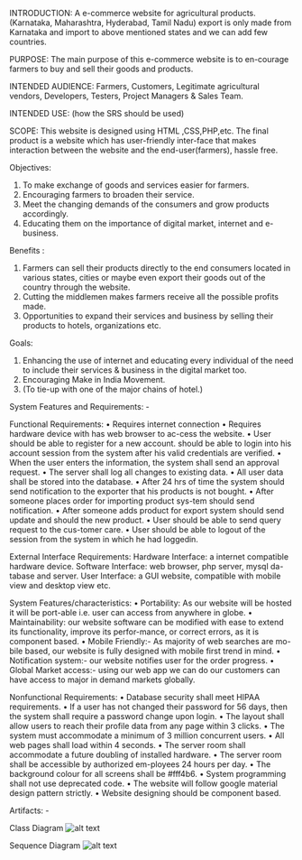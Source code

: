 INTRODUCTION:
	 A e-commerce website for agricultural products.
(Karnataka, Maharashtra, Hyderabad, Tamil Nadu) export is only made from Karnataka and import to above mentioned states and we can add few countries.


PURPOSE:
	The main purpose of this e-commerce website is to en-courage farmers to buy and sell their goods and products.

INTENDED AUDIENCE:
	Farmers, Customers, Legitimate agricultural vendors, Developers, Testers, Project Managers & Sales Team.

INTENDED USE: (how the SRS should be used)


SCOPE:
	 This website is designed using HTML ,CSS,PHP,etc. The final product is a website which has user-friendly inter-face that makes interaction between the website and the end-user(farmers), hassle free.


Objectives:
1.	To make exchange of goods and services easier for farmers.
2.	Encouraging farmers to broaden their service.
3.	Meet the changing demands of the consumers and grow products accordingly.
4.	Educating them on the importance of digital market,      internet and e-business.


Benefits :
1.	Farmers can sell their products directly to the end consumers located in various states, cities or maybe even export their goods out of the country through the       website.
2.	Cutting the middlemen makes farmers receive all the possible profits made.
3.	Opportunities to expand their services and business by selling their products to hotels, organizations etc.


Goals:
1.	Enhancing the use of internet and educating every individual of the need to include their services & business in the digital market too.
2.	Encouraging Make in India Movement.
3.	(To tie-up with one of the major chains of hotel.)


System Features and Requirements: -

Functional Requirements:
•	Requires internet connection
•	Requires hardware device with has web browser to ac-cess the website.
•	User should be able to register for a new account. should be able to login into his account session from the system after his valid credentials are verified.
•	When the user enters the information, the system shall send an approval request.
•	The server shall log all changes to existing data.
•	All user data shall be stored into the database.
•	After 24 hrs of time the system should send notification to the exporter that his products is not bought.
•	After someone places order for importing product sys-tem should send notification.
•	After someone adds product for export system should send update and should the new product.
•	User should be able to send query request to the cus-tomer care.
•	User should be able to logout of the session from the system in which he had loggedin.

External Interface Requirements:
	Hardware Interface: a internet compatible hardware device.
	Software Interface: web browser, php server, mysql da-tabase and server.
	User Interface: a GUI website, compatible with mobile view and desktop view etc.



System Features/characteristics:
•	Portability: As our website will be hosted it will be port-able i.e. user can access from anywhere in globe.
•	Maintainability: our website software can be modified with ease to extend its functionality, improve its perfor-mance, or correct errors, as it is component based.
•	Mobile Friendly:- As majority of web searches are mo-bile based, our website is fully designed with mobile first trend in mind.
•	Notification system:- our website notifies user for the order progress.
•	Global Market access:- using our web app we can do our customers can have access to major in demand markets globally.

Nonfunctional Requirements:
•	Database security shall meet HIPAA requirements.
•	If a user has not changed their password for 56 days, then the system shall require a password change upon login.
•	The layout shall allow users to reach their profile data from any page within 3 clicks.
•	The system must accommodate a minimum of 3 million concurrent users.
•	All web pages shall load within 4 seconds.
•	The server room shall accommodate a future doubling of installed hardware.
•	The server room shall be accessible by authorized em-ployees 24 hours per day.
•	The background colour for all screens shall be #fff4b6.
•	System programming shall not use deprecated code.
•	The website will follow google material design pattern strictly.
•	Website designing should be component based.




Artifacts: -

Class Diagram
![alt text](https://github.com/KLS-Gogte-Institute-of-Technology-bgm/sd-lab-project-course-project-sd-lab/blob/master/images/cd.png)

Sequence Diagram
![alt text](https://github.com/KLS-Gogte-Institute-of-Technology-bgm/sd-lab-project-course-project-sd-lab/blob/master/images/sd.png)
